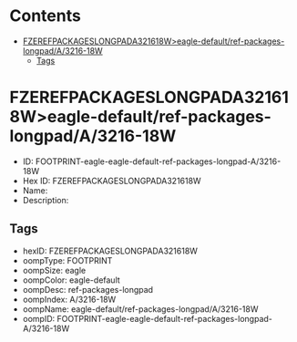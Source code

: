 



Contents
========

* [FZEREFPACKAGESLONGPADA321618W>eagle-default/ref-packages-longpad/A/3216-18W](#fzerefpackageslongpada321618weagle-defaultref-packages-longpada3216-18w)
	* [Tags](#tags)

# FZEREFPACKAGESLONGPADA321618W>eagle-default/ref-packages-longpad/A/3216-18W

- ID: FOOTPRINT-eagle-eagle-default-ref-packages-longpad-A/3216-18W
- Hex ID: FZEREFPACKAGESLONGPADA321618W
- Name: 
- Description: 

## Tags

- hexID: FZEREFPACKAGESLONGPADA321618W
- oompType: FOOTPRINT
- oompSize: eagle
- oompColor: eagle-default
- oompDesc: ref-packages-longpad
- oompIndex: A/3216-18W
- oompName: eagle-default/ref-packages-longpad/A/3216-18W
- oompID: FOOTPRINT-eagle-eagle-default-ref-packages-longpad-A/3216-18W

